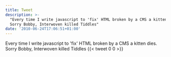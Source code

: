 ```yaml
---
title: Tweet
description: >-
  "Every time I write javascript to 'fix' HTML broken by a CMS a kitten dies.
  Sorry Bobby, Interwoven killed Tiddles"
date: '2010-06-24T17:06:51+01:00'
---
```

Every time I write javascript to 'fix' HTML broken by a CMS a kitten dies. Sorry Bobby, Interwoven killed Tiddles
      {{< tweet 0 0 >}}
    
